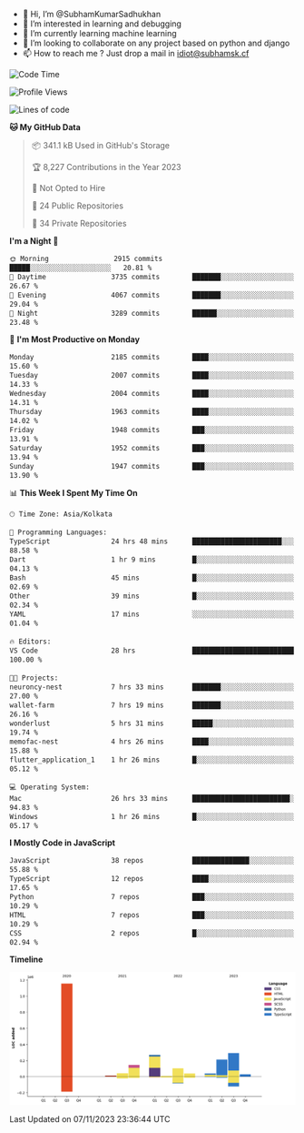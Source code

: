 - 👋 Hi, I’m @SubhamKumarSadhukhan
- 👀 I’m interested in learning and debugging
- 🌱 I’m currently learning machine learning
- 💞️ I’m looking to collaborate on any project based on python and django
- 📫 How to reach me ?
      Just drop a mail in idiot@subhamsk.cf

<!---
SubhamKumarSadhukhan/SubhamKumarSadhukhan is a ✨ special ✨ repository because its `README.md` (this file) appears on your GitHub profile.
You can click the Preview link to take a look at your changes.
--->


<!--START_SECTION:waka-->
![Code Time](http://img.shields.io/badge/Code%20Time-1%2C636%20hrs%2034%20mins-blue)

![Profile Views](http://img.shields.io/badge/Profile%20Views-1-blue)

![Lines of code](https://img.shields.io/badge/From%20Hello%20World%20I%27ve%20Written-2.3%20million%20lines%20of%20code-blue)

**🐱 My GitHub Data** 

> 📦 341.1 kB Used in GitHub's Storage 
 > 
> 🏆 8,227 Contributions in the Year 2023
 > 
> 🚫 Not Opted to Hire
 > 
> 📜 24 Public Repositories 
 > 
> 🔑 34 Private Repositories 
 > 
**I'm a Night 🦉** 

```text
🌞 Morning                2915 commits        █████░░░░░░░░░░░░░░░░░░░░   20.81 % 
🌆 Daytime                3735 commits        ███████░░░░░░░░░░░░░░░░░░   26.67 % 
🌃 Evening                4067 commits        ███████░░░░░░░░░░░░░░░░░░   29.04 % 
🌙 Night                  3289 commits        ██████░░░░░░░░░░░░░░░░░░░   23.48 % 
```
📅 **I'm Most Productive on Monday** 

```text
Monday                   2185 commits        ████░░░░░░░░░░░░░░░░░░░░░   15.60 % 
Tuesday                  2007 commits        ████░░░░░░░░░░░░░░░░░░░░░   14.33 % 
Wednesday                2004 commits        ████░░░░░░░░░░░░░░░░░░░░░   14.31 % 
Thursday                 1963 commits        ████░░░░░░░░░░░░░░░░░░░░░   14.02 % 
Friday                   1948 commits        ███░░░░░░░░░░░░░░░░░░░░░░   13.91 % 
Saturday                 1952 commits        ███░░░░░░░░░░░░░░░░░░░░░░   13.94 % 
Sunday                   1947 commits        ███░░░░░░░░░░░░░░░░░░░░░░   13.90 % 
```


📊 **This Week I Spent My Time On** 

```text
🕑︎ Time Zone: Asia/Kolkata

💬 Programming Languages: 
TypeScript               24 hrs 48 mins      ██████████████████████░░░   88.58 % 
Dart                     1 hr 9 mins         █░░░░░░░░░░░░░░░░░░░░░░░░   04.13 % 
Bash                     45 mins             █░░░░░░░░░░░░░░░░░░░░░░░░   02.69 % 
Other                    39 mins             █░░░░░░░░░░░░░░░░░░░░░░░░   02.34 % 
YAML                     17 mins             ░░░░░░░░░░░░░░░░░░░░░░░░░   01.04 % 

🔥 Editors: 
VS Code                  28 hrs              █████████████████████████   100.00 % 

🐱‍💻 Projects: 
neuroncy-nest            7 hrs 33 mins       ███████░░░░░░░░░░░░░░░░░░   27.00 % 
wallet-farm              7 hrs 19 mins       ███████░░░░░░░░░░░░░░░░░░   26.16 % 
wonderlust               5 hrs 31 mins       █████░░░░░░░░░░░░░░░░░░░░   19.74 % 
memofac-nest             4 hrs 26 mins       ████░░░░░░░░░░░░░░░░░░░░░   15.88 % 
flutter_application_1    1 hr 26 mins        █░░░░░░░░░░░░░░░░░░░░░░░░   05.12 % 

💻 Operating System: 
Mac                      26 hrs 33 mins      ████████████████████████░   94.83 % 
Windows                  1 hr 26 mins        █░░░░░░░░░░░░░░░░░░░░░░░░   05.17 % 
```

**I Mostly Code in JavaScript** 

```text
JavaScript               38 repos            ██████████████░░░░░░░░░░░   55.88 % 
TypeScript               12 repos            ████░░░░░░░░░░░░░░░░░░░░░   17.65 % 
Python                   7 repos             ███░░░░░░░░░░░░░░░░░░░░░░   10.29 % 
HTML                     7 repos             ███░░░░░░░░░░░░░░░░░░░░░░   10.29 % 
CSS                      2 repos             █░░░░░░░░░░░░░░░░░░░░░░░░   02.94 % 
```



**Timeline**

![Lines of Code chart](https://raw.githubusercontent.com/SubhamKumarSadhukhan/SubhamKumarSadhukhan/main/assets/bar_graph.png)


 Last Updated on 07/11/2023 23:36:44 UTC
<!--END_SECTION:waka-->
